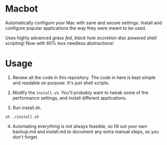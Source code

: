 # Macbot

Automatically configure your Mac with sane and secure settings. Install and configure popular applications the way they were meant to be used.

Uses highly advanced *grass fed*, *black hole accretion disc powered* shell scripting! Now with 60% less needless abstractions!

# Usage

1. Review all the code in this repository. The code in here is kept simple and readable on purpose. It's just shell scripts.

2. Modify the `install.sh`. You'll probably want to tweak some of the performance settings, and install different applications.

3. Run install.sh.

```
sh ./install.sh
```

4. Automating everything is not always feasible, so fill out your own backup.md and install.md to document any extra manual steps, so you don't forget.